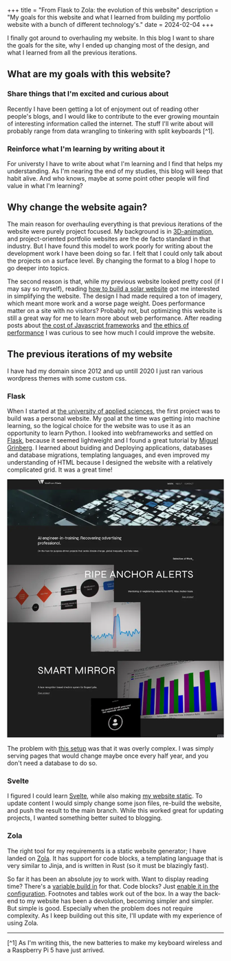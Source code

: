 +++
title = "From Flask to Zola: the evolution of this website"
description = "My goals for this website and what I learned from building my portfolio website with a bunch of different technology's."
date = 2024-02-04
+++

I finally got around to overhauling my website. In this blog I want to share the goals for the site, why I ended up changing most of the design, and what I learned from all the previous iterations.

## What are my goals with this website?

### Share things that I'm excited and curious about

Recently I have been getting a lot of enjoyment out of reading other people's blogs, and I would like to contribute to the ever growing mountain of interesting information called the internet.
The stuff I'll write about will probably range from data wrangling to tinkering with split keyboards [^1].

### Reinforce what I'm learning by writing about it

For universty I have to write about what I'm learning and I find that helps my understanding. As I'm nearing the end of my studies, this blog will keep that habit alive. And who knows, maybe at some point other people will find value in what I'm learning?

## Why change the website again?

The main reason for overhauling everything is that previous iterations of the website were purely project focused. My background is in [3D-animation](https://vimeo.com/261704101), and project-oriented portfolio websites are the de facto standard in that industry. But I have found this model to work poorly for writing about the development work I have been doing so far. I felt that I could only talk about the projects on a surface level. By changing the format to a blog I hope to go deeper into topics.

The second reason is that, while my previous website looked pretty cool (if I may say so myself), reading [how to build a solar website](https://solar.lowtechmagazine.com/2018/09/how-to-build-a-low-tech-website/) got me interested in simplifying the website. The design I had made required a ton of imagery, which meant more work and a worse page weight. Does performance matter on a site with no visitors? Probably not, but optimizing this website is still a great way for me to learn more about web performance. After reading posts about [the cost of Javascript frameworks](https://timkadlec.com/remembers/2020-04-21-the-cost-of-javascript-frameworks/) and [the ethics of performance](https://timkadlec.com/remembers/2019-01-09-the-ethics-of-performance/) I was curious to see how much I could improve the website.

## The previous iterations of my website

I have had my domain since 2012 and up untill 2020 I just ran various wordpress themes with some custom css.

### Flask

When I started at [the university of applied sciences](https://www.hu.nl/voltijd-opleidingen/open-ict), the first project was to build was a personal website. My goal at the time was getting into machine learning, so the logical choice for the website was to use it as an opportunity to learn Python. I looked into webframeworks and settled on [Flask](https://flask.palletsprojects.com/en/3.0.x/), because it seemed lightweight and I found a great tutorial by [Miguel Grinberg](https://blog.miguelgrinberg.com/post/the-flask-mega-tutorial-part-i-hello-world). I learned about buiding and Deploying applications, databases and database migrations, templating languages, and even improved my understanding of HTML because I designed the website with a relatively complicated grid. It was a great time!

![screenshot of a previous iteration of the portfolio website from the author showing an image grid with different image sizes that are staggered and bold overlapping typography](screenshot-of-previous-website.webp)

The problem with [this setup](https://github.com/Wolframfriele/Portfolio_website_flask) was that it was overly complex. I was simply serving pages that would change maybe once every half year, and you don't need a database to do so.

### Svelte

I figured I could learn [Svelte](https://svelte.dev/), while also making [my website static](https://github.com/Wolframfriele/wolframfriele.github.io/tree/svelte). To update content I would simply change some json files, re-build the website, and push the result to the main branch. While this worked great for updating projects, I wanted something better suited to blogging.

### Zola

The right tool for my requirements is a static website generator; I have landed on [Zola](https://www.getzola.org/). It has support for code blocks, a templating language that is very similar to Jinja, and is written in Rust (so it must be blazingly fast).

So far it has been an absolute joy to work with. Want to display reading time? There's a [variable build in](https://www.getzola.org/documentation/templates/pages-sections/) for that. Code blocks? Just [enable it in the configuration](https://www.getzola.org/documentation/content/syntax-highlighting/). Footnotes and tables work out of the box. In a way the back-end to my website has been a devolution, becoming simpler and simpler. But simple is good. Especially when the problem does not require complexity. As I keep building out this site, I'll update with my experience of using Zola.

---

[^1] As I'm writing this, the new batteries to make my keyboard wireless and a Raspberry Pi 5 have just arrived. 

